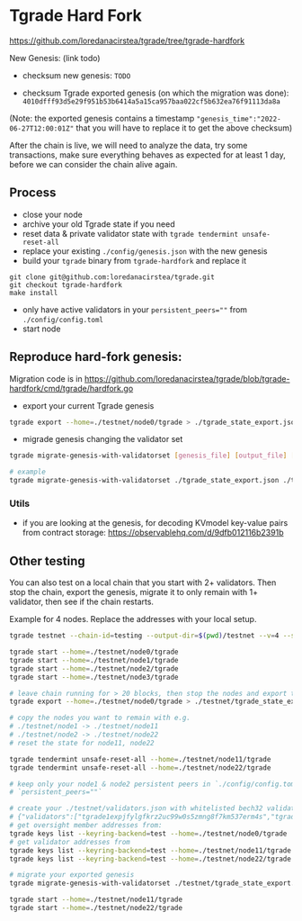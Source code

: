 # Tgrade Hard Fork


https://github.com/loredanacirstea/tgrade/tree/tgrade-hardfork

New Genesis:
(link todo)

* checksum new genesis: `TODO`

* checksum Tgrade exported genesis (on which the migration was done): `4010dfff93d5e29f951b53b6414a5a15ca957baa022cf5b632ea76f91113da8a`

(Note: the exported genesis contains a timestamp `"genesis_time":"2022-06-27T12:00:01Z"` that you will have to replace it to get the above checksum) 

After the chain is live, we will need to analyze the data, try some transactions, make sure everything behaves as expected for at least 1 day, before we can consider the chain alive again.

## Process

* close your node
* archive your old Tgrade state if you need
* reset data & private validator state with `tgrade tendermint unsafe-reset-all`
* replace your existing `./config/genesis.json` with the new genesis
* build your `tgrade` binary from `tgrade-hardfork` and replace it
```
git clone git@github.com:loredanacirstea/tgrade.git
git checkout tgrade-hardfork
make install
```
* only have active validators in your `persistent_peers=""` from `./config/config.toml` 
* start node

## Reproduce hard-fork genesis:

Migration code is in https://github.com/loredanacirstea/tgrade/blob/tgrade-hardfork/cmd/tgrade/hardfork.go

* export your current Tgrade genesis

```sh
tgrade export --home=./testnet/node0/tgrade > ./tgrade_state_export.json
```

* migrade genesis changing the validator set

```sh
tgrade migrate-genesis-with-validatorset [genesis_file] [output_file] [hardfork_index] [validator_addresses_file]

# example
tgrade migrate-genesis-with-validatorset ./tgrade_state_export.json ./tgrade_state_export_migrated.json 2 ./tgrade_validators.json
```

### Utils

* if you are looking at the genesis, for decoding KVmodel key-value pairs from contract storage: https://observablehq.com/d/9dfb012116b2391b


## Other testing

You can also test on a local chain that you start with 2+ validators. Then stop the chain, export the genesis, migrate it to only remain with 1+ validator, then see if the chain restarts.

Example for 4 nodes. Replace the addresses with your local setup.
```sh
tgrade testnet --chain-id=testing --output-dir=$(pwd)/testnet --v=4 --single-host --keyring-backend=test --commit-timeout=1500ms --minimum-gas-prices="" --starting-ip-address=127.0.0.1

tgrade start --home=./testnet/node0/tgrade
tgrade start --home=./testnet/node1/tgrade
tgrade start --home=./testnet/node2/tgrade
tgrade start --home=./testnet/node3/tgrade

# leave chain running for > 20 blocks, then stop the nodes and export the genesis:
tgrade export --home=./testnet/node0/tgrade > ./testnet/tgrade_state_export.json

# copy the nodes you want to remain with e.g.
# ./testnet/node1 -> ./testnet/node11
# ./testnet/node2 -> ./testnet/node22
# reset the state for node11, node22

tgrade tendermint unsafe-reset-all --home=./testnet/node11/tgrade
tgrade tendermint unsafe-reset-all --home=./testnet/node22/tgrade

# keep only your node1 & node2 persistent peers in `./config/config.toml`
# `persistent_peers=""`

# create your ./testnet/validators.json with whitelisted bech32 validator addresses from node1 and node2 address and oversight member addresses e.g.
# {"validators":["tgrade1expjfylgfkrz2uc99w0s5zmng8f7km537erm4s","tgrade1wq8ja2239jzq3zfj8snmrku0cwnalpw85muc8n"],"oversight":["tgrade1c8jdd3xfzaq03fm6awf7j45zcvh49g7clhtc5r"]}
# get oversight member addresses from:
tgrade keys list --keyring-backend=test --home=./testnet/node0/tgrade
# get validator addresses from
tgrade keys list --keyring-backend=test --home=./testnet/node11/tgrade
tgrade keys list --keyring-backend=test --home=./testnet/node22/tgrade

# migrate your exported genesis
tgrade migrate-genesis-with-validatorset ./testnet/tgrade_state_export.json ./testnet/tgrade_state_export_migrated.json 2 ./testnet/validators.json && cp ./testnet/tgrade_state_export_migrated.json ./testnet/node11/tgrade/config/genesis.json && cp ./testnet/tgrade_state_export_migrated.json ./testnet/node22/tgrade/config/genesis.json

tgrade start --home=./testnet/node11/tgrade
tgrade start --home=./testnet/node22/tgrade

```
